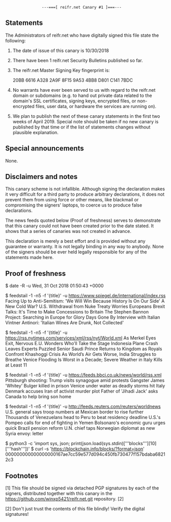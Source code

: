                     ---===[ reifr.net Canary #1 ]===---


Statements
-----------
The Administrators of reifr.net who have digitally signed this file state the following:


1. The date of issue of this canary is 10/30/2018

2. There have been 1 reifr.net Security Bulletins published so far.

3. The reifr.net Master Signing Key fingerprint is:

	20BB 6616 A328 2A9F 8F15 9A53 4BB8 D801 C141 7BDC

4. No warrants have ever been served to us with regard to the reifr.net
domain or subdomains (e.g. to hand out private data related to the domain's
SSL certificates, signing keys, encrypted files, or non-encrypted files, user data,
or hardware the services are running on).

5. We plan to publish the next of these canary statements in the first
two weeks of April 2019. Special note should be taken if no new canary
is published by that time or if the list of statements changes without
plausible explanation.

Special announcements
----------------------

None.

Disclaimers and notes
----------------------

This canary scheme is not infallible. Although signing the declaration
makes it very difficult for a third party to produce arbitrary
declarations, it does not prevent them from using force or other
means, like blackmail or compromising the signers' laptops, to coerce
us to produce false declarations.

The news feeds quoted below (Proof of freshness) serves to demonstrate
that this canary could not have been created prior to the date stated.
It shows that a series of canaries was not created in advance.

This declaration is merely a best effort and is provided without any
guarantee or warranty. It is not legally binding in any way to
anybody. None of the signers should be ever held legally responsible
for any of the statements made here.

Proof of freshness
-------------------

$ date -R -u
Wed, 31 Oct 2018 01:50:43 +0000

$ feedstail -1 -n5 -f '{title}' -u https://www.spiegel.de/international/index.rss
Facing Up to Anti-Semitism: 'We Will Win Because History Is On Our Side'
A New Cold War? U.S. Withdrawal from Nuke Treaty Worries Europeans
Brexit Talks: It's Time to Make Concessions to Britain
The Stephen Bannon Project: Searching in Europe for Glory Days Gone By
Interview with Italian Vintner Antinori: 'Italian Wines Are Drunk, Not Collected'

$ feedstail -1 -n5 -f '{title}' -u https://rss.nytimes.com/services/xml/rss/nyt/World.xml
As Merkel Eyes Exit, Nervous E.U. Wonders Who’ll Take the Stage
Indonesia Plane Crash Leaves Experts Puzzled
Senior Saudi Prince Returns to Kingdom as Royals Confront Khashoggi Crisis
As World’s Air Gets Worse, India Struggles to Breathe
Venice Flooding Is Worst in a Decade; Severe Weather in Italy Kills at Least 11

$ feedstail -1 -n5 -f '{title}' -u https://feeds.bbci.co.uk/news/world/rss.xml
Pittsburgh shooting: Trump visits synagogue amid protests
Gangster James 'Whitey' Bulger killed in prison
Venice under water as deadly storms hit Italy
Denmark accuses Iran of activist murder plot
Father of 'Jihadi Jack' asks Canada to help bring son home

$ feedstail -1 -n5 -f '{title}' -u http://feeds.reuters.com/reuters/worldnews
U.S. general says troop numbers at Mexican border to rise further
Thousands of Venezuelans head to Peru to beat residency deadline
U.S.'s Pompeo calls for end of fighting in Yemen
Bolsonaro's economic guru urges quick Brazil pension reform
U.N. chief taps Norwegian diplomat as new Syria envoy: letter

$ python3 -c 'import sys, json; print(json.load(sys.stdin)['\''blocks'\''][10]['\''hash'\''])'
$ curl -s 'https://blockchain.info/blocks/?format=json'
000000000000000000167ae7cc59e577d094c450fb730477f157bdaba68212c3

Footnotes
----------

[1] This file should be signed via detached PGP
signatures by each of the signers, distributed together with this
canary in the https://github.com/winxp5421/reifr.net.git repository. [2]

[2] Don't just trust the contents of this file blindly! Verify the
digital signatures!
